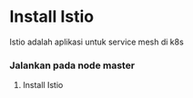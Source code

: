 # Install Istio
Istio adalah aplikasi untuk service mesh di k8s

### Jalankan pada node master
1. Install Istio